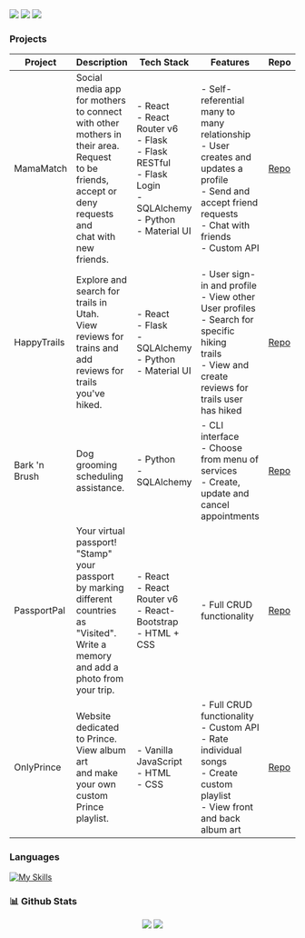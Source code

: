 <!-- ![White and Back Creative Marketing Agency Name Facebook Cover] -->
<img src="https://github.com/sarahadean/sarahadean/assets/128323898/e8d58324-b531-4f1c-a192-d773b8d434fb"/>

<img src="{https://img.shields.io/badge/LinkedIn-0077B5?style=for-the-badge&logo=linkedin&logoColor=white}" href="http://linkedin.com/in/sarah-a-dean/"/>
<img src="{https://img.shields.io/badge/Medium-12100E?style=for-the-badge&logo=medium&logoColor=white}" href="http://medium.com/@sarah.schmidtdean"/>



### **Projects**


<table class="tg">
<thead>
  <tr>
    <th class="tg-0pky">Project</th>
    <th class="tg-0pky">Description</th>
    <th class="tg-0pky">Tech Stack</th>
    <th class="tg-0pky">Features</th>
    <th class="tg-0pky">Repo</th>
    <th class="tg-0pky">Demo</th>
  </tr>
</thead>
<tbody>
  <tr>
    <td class="tg-0pky">MamaMatch</td>
    <td class="tg-0pky">Social media app for mothers to connect<br>with other mothers in their area. Request<br>to be friends, accept or deny requests and <br>chat with new friends. </td>
    <td class="tg-0pky">- React<br>- React Router v6<br>- Flask<br>- Flask RESTful<br>- Flask Login<br>- SQLAlchemy<br>- Python<br>- Material UI</td>
    <td class="tg-0pky">- Self-referential <br>many to many relationship<br>- User creates and<br>updates a profile<br>- Send and accept friend <br>requests<br>- Chat with friends<br>- Custom API</td>
    <td class="tg-0pky"><a href="https://github.com/sarahadean/capstone" target="_blank" rel="noopener noreferrer">Repo</a></td>
    <td class="tg-0pky">Demo <br>coming <br>soon!</td>
  </tr>
  <tr>
    <td class="tg-0pky">HappyTrails</td>
    <td class="tg-0pky">Explore and search for trails in Utah. <br>View reviews for trains and add reviews for <br>trails you've hiked. </td>
    <td class="tg-0pky">- React<br>- Flask<br>- SQLAlchemy<br>- Python<br>- Material UI</td>
    <td class="tg-0pky">- User sign-in and profile<br>- View other User profiles<br>- Search for specific hiking <br>trails<br>- View and create reviews for <br>trails user has hiked</td>
    <td class="tg-0pky"><a href="https://github.com/vcali02/Happy_Trails" target="_blank" rel="noopener noreferrer">Repo</a></td>
    <td class="tg-0pky">Demo <br>coming <br>soon!</td>
  </tr>
  <tr>
    <td class="tg-0pky">Bark 'n Brush</td>
    <td class="tg-0pky">Dog grooming scheduling assistance. </td>
    <td class="tg-0pky">- Python<br>- SQLAlchemy</td>
    <td class="tg-0pky">- CLI interface<br>- Choose from menu of services<br>- Create, update and cancel<br>appointments<br></td>
    <td class="tg-0pky"><a href="https://github.com/sarahadean/bark_n_brush_project" target="_blank" rel="noopener noreferrer">Repo</a></td>
    <td class="tg-0pky">Demo <br>coming <br>soon!</td>
  </tr>
  <tr>
    <td class="tg-0pky">PassportPal</td>
    <td class="tg-0pky">Your virtual passport! "Stamp" your passport<br>by marking different countries as "Visited".<br>Write a memory and add a photo from your trip. </td>
    <td class="tg-0pky">- React<br>- React Router v6<br>- React-Bootstrap<br>- HTML + CSS</td>
    <td class="tg-0pky">- Full CRUD functionality</td>
    <td class="tg-0pky"><a href="https://github.com/sarahadean/PassportPal" target="_blank" rel="noopener noreferrer">Repo</a></td>
    <td class="tg-0pky">Demo <br>coming <br>soon!</td>
  </tr>
  <tr>
    <td class="tg-0pky">OnlyPrince</td>
    <td class="tg-0pky">Website dedicated to Prince. View album art<br>and make your own custom Prince playlist. </td>
    <td class="tg-0pky">- Vanilla JavaScript<br>- HTML<br>- CSS</td>
    <td class="tg-0pky">- Full CRUD functionality<br>- Custom API<br>- Rate individual songs<br>- Create custom playlist<br>- View front and back album art</td>
    <td class="tg-0pky"><a href="https://github.com/sarahadean/Prince_Albums_Project" target="_blank" rel="noopener noreferrer">Repo</a></td>
    <td class="tg-0pky">Demo <br>coming <br>soon!</td>
  </tr>
</tbody>
</table>

### **Languages**
[![My Skills](https://skillicons.dev/icons?i=js,html,css,github,matlab,py,flask,react,vscode)](https://skillicons.dev)



<!-- <p><img align="center" src="https://github-readme-stats.vercel.app/api?username=sarahadean&show_icons=true&theme=shadow_blue" alt="sarahadean" /></p>
[![Top Langs](https://github-readme-stats.vercel.app/api/top-langs/?username=sarahadean&layout=donut)](https://github.com/sarahadean/github-readme-stats) -->

<h3 align="Left">📊 Github Stats </h3>
<div align="center">
<img src="https://streak-stats.demolab.com?user=sarahadean&theme=nightowl"/>
<img src="https://github-readme-stats.vercel.app/api/top-langs/?username=sarahadean&layout=compact&theme=nightowl" />
</div>

<!-- ![](http://github-profile-summary-cards.vercel.app/api/cards/profile-details?username=sarahadean&theme=nightowl)
![](http://github-profile-summary-cards.vercel.app/api/cards/repos-per-language?username=sarahadean&theme=nightowl)
![](http://github-profile-summary-cards.vercel.app/api/cards/most-commit-language?username=sarahadean&theme=nightowl)
![](http://github-profile-summary-cards.vercel.app/api/cards/stats?username=sarahadean&theme=nightowl)
![](http://github-profile-summary-cards.vercel.app/api/cards/productive-time?username=sarahadean&theme=nightowl) -->
<!-- ![](http://github-profile-summary-cards.vercel.app/api/cards/productive-time?username=sarahadean&theme=github_dark&utcOffset=8) -->

